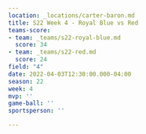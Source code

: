```yaml
---
location: _locations/carter-baron.md
title: S22 Week 4 - Royal Blue vs Red
teams-score:
- team: _teams/s22-royal-blue.md
  score: 34
- team: _teams/s22-red.md
  score: 24
field: "4"
date: 2022-04-03T12:30:00.000-04:00
season: 22
week: 4
mvp: ''
game-ball: ''
sportsperson: ''

---
```

